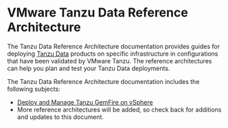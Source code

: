 # VMware Tanzu Data Reference Architecture

The Tanzu Data Reference Architecture documentation provides guides for deploying [Tanzu Data](https://techdocs.broadcom.com/us/en/vmware-tanzu/data-solutions.html) products on specific infrastructure in configurations that have been validated by VMware Tanzu. The reference architectures can help you plan and test your Tanzu Data deployments.

The Tanzu Data Reference Architecture documentation includes the following subjects:

- [Deploy and Manage Tanzu GemFire on vSphere](./gemfire-on-vsphere-ra.md)
- More reference architectures will be added, so check back for additions and updates to this document.

